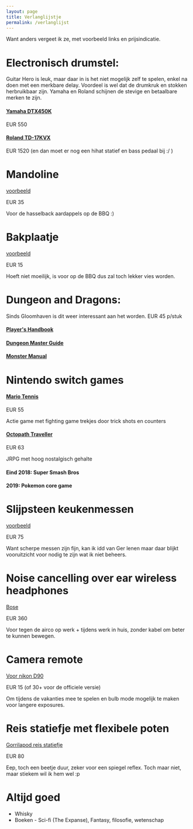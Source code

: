```yaml
---
layout: page
title: Verlanglijstje
permalink: /verlanglijst
---
```


Want anders vergeet ik ze, met voorbeeld links en prijsindicatie.

# Electronisch drumstel:
Guitar Hero is leuk, maar daar in is het niet mogelijk zelf te spelen, enkel na
doen met een merkbare delay. Voordeel is wel dat de drumkruk en stokken
herbruikbaar zijn. Yamaha en Roland schijnen de stevige en betaalbare merken te
zijn.
#### [Yamaha DTX450K](https://www.bax-shop.nl/elektrisch-drumstel/yamaha-dtx450k-elektrisch-drumstel)
EUR 550
#### [Roland TD-17KVX](https://www.bax-shop.nl/elektronisch-drumstel/roland-td-17kvx-v-drums-elektronisch-drumstel)
EUR 1520 (en dan moet er nog een hihat statief en bass pedaal bij :/ )

# Mandoline
[voorbeeld](https://www.kookpunt.nl/benriner-mandoline-no64-wit/nl/product/2770/?sqr=mandoline)

EUR 35

Voor de hasselback aardappels op de BBQ :)
# Bakplaatje
[voorbeeld](https://www.kookpunt.nl/nordic-ware-compact-bakplaat-25x18cm/nl/product/19775/?sqr=bakplaatje)

EUR 15

Hoeft niet moeilijk, is voor op de BBQ dus zal toch lekker vies worden.

# Dungeon and Dragons:

Sinds Gloomhaven is dit weer interessant aan het worden. EUR 45 p/stuk

#### [Player's Handbook](https://www.spellenhuis.nl/dungeons-dragons-player-s-handbook)
#### [Dungeon Master Guide](https://www.spellenhuis.nl/dungeons-dragons-dungeon-master-s-guide)
#### [Monster Manual](https://www.spellenhuis.nl/dungeons-dragons-monster-manual)

# Nintendo switch games

#### [Mario Tennis](https://www.bol.com/nl/p/mario-tennis-aces-switch/9200000088311576/)

EUR 55

Actie game met fighting game trekjes door trick shots en counters

#### [Octopath Traveller](https://www.bol.com/nl/p/octopath-traveler-switch/9200000091193302/?s2a=#product_title)

EUR 63

JRPG met hoog nostalgisch gehalte

#### Eind 2018: Super Smash Bros
#### 2019: Pokemon core game

# Slijpsteen keukenmessen
[voorbeeld](https://www.kookpunt.nl/coticule-slijpsteen-pyrenees-150x60mm/nl/product/41209/?sqr=slijpsteen%20)

EUR 75

Want scherpe messen zijn fijn, kan ik idd van Ger lenen maar daar blijkt
vooruitzicht voor nodig te zijn wat ik niet beheers.

# Noise cancelling over ear wireless headphones
[Bose](https://www.coolblue.nl/product/788941/bose-quietcomfort-35-ii-wireless-zwart.html)

EUR 360

Voor tegen de airco op werk + tijdens werk in huis, zonder kabel om beter te kunnen
bewegen.

# Camera remote
[Voor nikon D90](https://www.cameratools.nl/foto-video-accessoires/afstandsbedieningen/caruba-ir-afstandsbediening-cml-l3-niko/)

EUR 15 (of 30+ voor de officiele versie)

Om tijdens de vakanties mee te spelen en bulb mode mogelijk te maken voor
langere exposures.

# Reis statiefje met flexibele poten
[Gorrilapod reis statiefje](https://www.foka.nl/product/12234630/joby-gorillapod-3k-kit-black-charcoal?zoek=joby&)

EUR 80

Eep, toch een beetje duur, zeker voor een spiegel reflex. Toch maar niet, maar
stiekem wil ik hem wel :p

# Altijd goed
- Whisky
- Boeken - Sci-fi (The Expanse), Fantasy, filosofie, wetenschap


